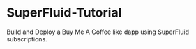 # SuperFluid-Tutorial
Build and Deploy a Buy Me A Coffee like dapp using SuperFluid subscriptions. 
